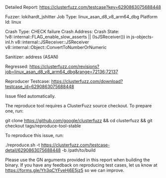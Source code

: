 Detailed Report: https://clusterfuzz.com/testcase?key=6290863075688448

Fuzzer: lokihardt_jshitter
Job Type: linux_asan_d8_v8_arm64_dbg
Platform Id: linux

Crash Type: CHECK failure
Crash Address: 
Crash State:
  !v8::internal::FLAG_enable_slow_asserts || (IsJSReceiver()) in js-objects-inl.h
  v8::internal::JSReceiver::JSReceiver
  v8::internal::Object::ConvertToNumberOrNumeric
  
Sanitizer: address (ASAN)

Regressed: https://clusterfuzz.com/revisions?job=linux_asan_d8_v8_arm64_dbg&range=72136:72137

Reproducer Testcase: https://clusterfuzz.com/download?testcase_id=6290863075688448

Issue filed automatically.

The reproduce tool requires a ClusterFuzz source checkout. To prepare one, run:

git clone https://github.com/google/clusterfuzz && cd clusterfuzz && git checkout tags/reproduce-tool-stable

To reproduce this issue, run:

./reproduce.sh -t https://clusterfuzz.com/testcase-detail/6290863075688448 -b /path/to/build

Please use the GN arguments provided in this report when building the binary. If you have any feedback on reproducing test cases, let us know at https://forms.gle/Yh3qCYFveHj6E5jz5 so we can improve.
